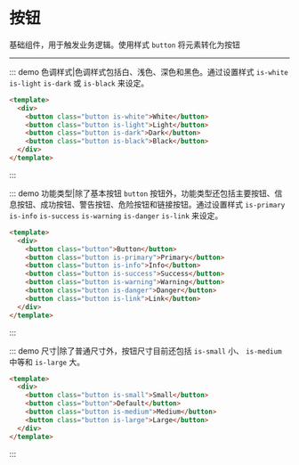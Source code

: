 # 按钮

基础组件，用于触发业务逻辑。使用样式 `button` 将元素转化为按钮

---

::: demo 色调样式|色调样式包括白、浅色、深色和黑色。通过设置样式 `is-white` `is-light` `is-dark` 或 `is-black` 来设定。

```html
<template>
  <div>
    <button class="button is-white">White</button>
    <button class="button is-light">Light</button>
    <button class="button is-dark">Dark</button>
    <button class="button is-black">Black</button>
  </div>
</template>
```
:::

::: demo 功能类型|除了基本按钮 `button` 按钮外，功能类型还包括主要按钮、信息按钮、成功按钮、警告按钮、危险按钮和链接按钮。通过设置样式 `is-primary` `is-info` `is-success` `is-warning` `is-danger` `is-link` 来设定。

```html
<template>
  <div>
    <button class="button">Button</button>
    <button class="button is-primary">Primary</button>
    <button class="button is-info">Info</button>
    <button class="button is-success">Success</button>
    <button class="button is-warning">Warning</button>
    <button class="button is-danger">Danger</button>
    <button class="button is-link">Link</button>
  </div>
</template>
```
:::

::: demo 尺寸|除了普通尺寸外，按钮尺寸目前还包括 `is-small` 小、 `is-medium` 中等和 `is-large` 大。

```html
<template>
  <div>
    <button class="button is-small">Small</button>
    <button class="button">Default</button>
    <button class="button is-medium">Medium</button>
    <button class="button is-large">Large</button>
  </div>
</template>
```
:::



